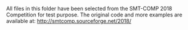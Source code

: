 All files in this folder have been selected from the SMT-COMP 2018 Competition for test purpose.
The original code and more examples are available at: http://smtcomp.sourceforge.net/2018/

